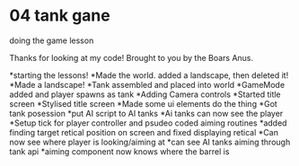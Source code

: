 # 04 tank gane

doing the game lesson

Thanks for looking at my code! Brought to you by the Boars Anus.

*starting the lessons!
*Made the world. added a landscape, then deleted it!
*Made a landscape!
*Tank assembled and placed into world
*GameMode added and player spawns as tank
*Adding Camera controls
*Started title screen
*Stylised title screen
*Made some ui elements do the thing
*Got tank posession
*put AI script to AI tanks
*Ai tanks can now see the player
*Setup tick for player controller and psudeo coded aiming routines
*added finding target retical position on screen and fixed displaying retical
*Can now see where player is looking/aiming at
*can see AI tanks aiming through tank api
*aiming component now knows where the barrel is